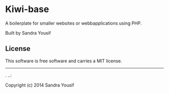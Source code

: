 Kiwi-base
==================
 
A boilerplate for smaller websites or webbapplications using PHP.
 
Built by Sandra Yousif
 
License 
------------------
 
This software is free software and carries a MIT license.
 
 
------------------
 .
..:
 
Copyright (c) 2014 Sandra Yousif